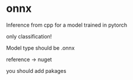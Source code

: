 # onnx
Inference from cpp for a model trained in pytorch

only classification!

Model type should be .onnx

reference -> nuget

you should add pakages

  <package id="Microsoft.ML.OnnxRuntime" version="1.11.0" targetFramework="native" />
  <package id="OpenCV.Win.Core" version="310.6.1" targetFramework="native" />
  <package id="OpenCV.Win.ImgCodecs" version="310.6.1" targetFramework="native" />
  <package id="OpenCV.Win.ImgProc" version="310.6.1" targetFramework="native" />

